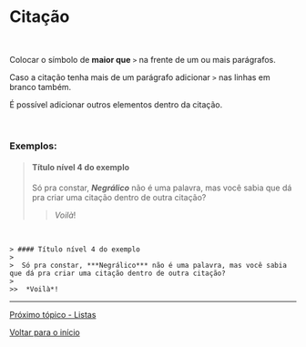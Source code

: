 # Citação  
<br>

Colocar o símbolo de **maior que** `>` na frente de um ou mais parágrafos.  

Caso a citação tenha mais de um parágrafo adicionar `>` nas linhas em branco também.  

É possível adicionar outros elementos dentro da citação.  
  
<br>
  
### Exemplos:  
  
> #### Título nível 4 do exemplo  
>  
>  Só pra constar, ***Negrálico*** não é uma palavra, mas você sabia que dá pra criar uma citação dentro de outra citação?  
>  
>>  *Voilà*!  
<br>
  
```
> #### Título nível 4 do exemplo  
>
>  Só pra constar, ***Negrálico*** não é uma palavra, mas você sabia que dá pra criar uma citação dentro de outra citação?
>
>>  *Voilà*!  
```
  
---
  
[Próximo tópico - Listas](listas.md)  
  
[Voltar para o início](README.md)  
